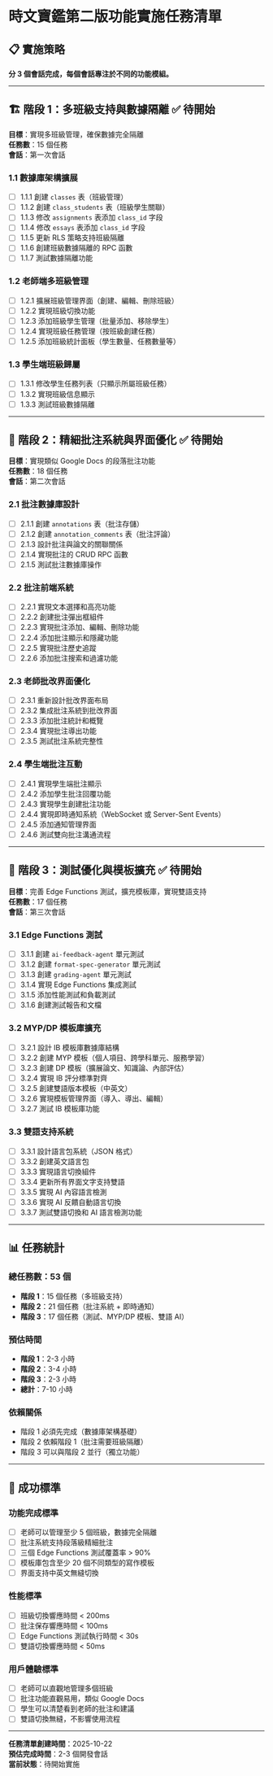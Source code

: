 # 時文寶鑑第二版功能實施任務清單

## 📋 實施策略

**分 3 個會話完成，每個會話專注於不同的功能模組。**

---

## 🏗️ 階段 1：多班級支持與數據隔離 ✅ **待開始**

**目標**：實現多班級管理，確保數據完全隔離  
**任務數**：15 個任務  
**會話**：第一次會話

### 1.1 數據庫架構擴展
- [ ] 1.1.1 創建 `classes` 表（班級管理）
- [ ] 1.1.2 創建 `class_students` 表（班級學生關聯）
- [ ] 1.1.3 修改 `assignments` 表添加 `class_id` 字段
- [ ] 1.1.4 修改 `essays` 表添加 `class_id` 字段
- [ ] 1.1.5 更新 RLS 策略支持班級隔離
- [ ] 1.1.6 創建班級數據隔離的 RPC 函數
- [ ] 1.1.7 測試數據隔離功能

### 1.2 老師端多班級管理
- [ ] 1.2.1 擴展班級管理界面（創建、編輯、刪除班級）
- [ ] 1.2.2 實現班級切換功能
- [ ] 1.2.3 添加班級學生管理（批量添加、移除學生）
- [ ] 1.2.4 實現班級任務管理（按班級創建任務）
- [ ] 1.2.5 添加班級統計面板（學生數量、任務數量等）

### 1.3 學生端班級歸屬
- [ ] 1.3.1 修改學生任務列表（只顯示所屬班級任務）
- [ ] 1.3.2 實現班級信息顯示
- [ ] 1.3.3 測試班級數據隔離

---

## 🎨 階段 2：精細批注系統與界面優化 ✅ **待開始**

**目標**：實現類似 Google Docs 的段落批注功能  
**任務數**：18 個任務  
**會話**：第二次會話

### 2.1 批注數據庫設計
- [ ] 2.1.1 創建 `annotations` 表（批注存儲）
- [ ] 2.1.2 創建 `annotation_comments` 表（批注評論）
- [ ] 2.1.3 設計批注與論文的關聯關係
- [ ] 2.1.4 實現批注的 CRUD RPC 函數
- [ ] 2.1.5 測試批注數據庫操作

### 2.2 批注前端系統
- [ ] 2.2.1 實現文本選擇和高亮功能
- [ ] 2.2.2 創建批注彈出框組件
- [ ] 2.2.3 實現批注添加、編輯、刪除功能
- [ ] 2.2.4 添加批注顯示和隱藏功能
- [ ] 2.2.5 實現批注歷史追蹤
- [ ] 2.2.6 添加批注搜索和過濾功能

### 2.3 老師批改界面優化
- [ ] 2.3.1 重新設計批改界面布局
- [ ] 2.3.2 集成批注系統到批改界面
- [ ] 2.3.3 添加批注統計和概覽
- [ ] 2.3.4 實現批注導出功能
- [ ] 2.3.5 測試批注系統完整性

### 2.4 學生端批注互動
- [ ] 2.4.1 實現學生端批注顯示
- [ ] 2.4.2 添加學生批注回覆功能
- [ ] 2.4.3 實現學生創建批注功能
- [ ] 2.4.4 實現即時通知系統（WebSocket 或 Server-Sent Events）
- [ ] 2.4.5 添加通知管理界面
- [ ] 2.4.6 測試雙向批注溝通流程

---

## 🧪 階段 3：測試優化與模板擴充 ✅ **待開始**

**目標**：完善 Edge Functions 測試，擴充模板庫，實現雙語支持  
**任務數**：17 個任務  
**會話**：第三次會話

### 3.1 Edge Functions 測試
- [ ] 3.1.1 創建 `ai-feedback-agent` 單元測試
- [ ] 3.1.2 創建 `format-spec-generator` 單元測試
- [ ] 3.1.3 創建 `grading-agent` 單元測試
- [ ] 3.1.4 實現 Edge Functions 集成測試
- [ ] 3.1.5 添加性能測試和負載測試
- [ ] 3.1.6 創建測試報告和文檔

### 3.2 MYP/DP 模板庫擴充
- [ ] 3.2.1 設計 IB 模板庫數據庫結構
- [ ] 3.2.2 創建 MYP 模板（個人項目、跨學科單元、服務學習）
- [ ] 3.2.3 創建 DP 模板（擴展論文、知識論、內部評估）
- [ ] 3.2.4 實現 IB 評分標準對齊
- [ ] 3.2.5 創建雙語版本模板（中英文）
- [ ] 3.2.6 實現模板管理界面（導入、導出、編輯）
- [ ] 3.2.7 測試 IB 模板庫功能

### 3.3 雙語支持系統
- [ ] 3.3.1 設計語言包系統（JSON 格式）
- [ ] 3.3.2 創建英文語言包
- [ ] 3.3.3 實現語言切換組件
- [ ] 3.3.4 更新所有界面文字支持雙語
- [ ] 3.3.5 實現 AI 內容語言檢測
- [ ] 3.3.6 實現 AI 反饋自動語言切換
- [ ] 3.3.7 測試雙語切換和 AI 語言檢測功能

---

## 📊 任務統計

### 總任務數：53 個
- **階段 1**：15 個任務（多班級支持）
- **階段 2**：21 個任務（批注系統 + 即時通知）
- **階段 3**：17 個任務（測試、MYP/DP 模板、雙語 AI）

### 預估時間
- **階段 1**：2-3 小時
- **階段 2**：3-4 小時
- **階段 3**：2-3 小時
- **總計**：7-10 小時

### 依賴關係
- 階段 1 必須先完成（數據庫架構基礎）
- 階段 2 依賴階段 1（批注需要班級隔離）
- 階段 3 可以與階段 2 並行（獨立功能）

---

## 🎯 成功標準

### 功能完成標準
- [ ] 老師可以管理至少 5 個班級，數據完全隔離
- [ ] 批注系統支持段落級精細批注
- [ ] 三個 Edge Functions 測試覆蓋率 > 90%
- [ ] 模板庫包含至少 20 個不同類型的寫作模板
- [ ] 界面支持中英文無縫切換

### 性能標準
- [ ] 班級切換響應時間 < 200ms
- [ ] 批注保存響應時間 < 100ms
- [ ] Edge Functions 測試執行時間 < 30s
- [ ] 雙語切換響應時間 < 50ms

### 用戶體驗標準
- [ ] 老師可以直觀地管理多個班級
- [ ] 批注功能直觀易用，類似 Google Docs
- [ ] 學生可以清楚看到老師的批注和建議
- [ ] 雙語切換無縫，不影響使用流程

---

**任務清單創建時間**：2025-10-22  
**預估完成時間**：2-3 個開發會話  
**當前狀態**：待開始實施
